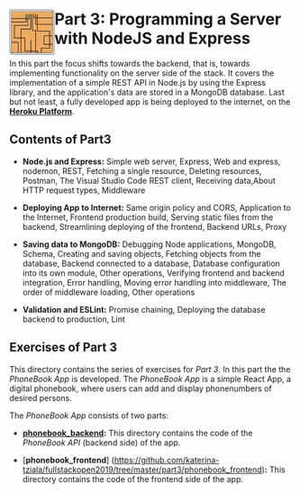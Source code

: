 <h1>
<img src="https://raw.githubusercontent.com/katerina-tziala/fullstackopen2019/master/documentation_images/part3_logo.png" alt="part logo" width="80" height="80" align="left"/>
Part 3: Programming a Server with NodeJS and Express<br/>
</h1>

In this part the focus shifts towards the backend, that is, towards implementing functionality on the server side of the stack. It covers the implementation of a simple REST API in Node.js by using the Express library, and the application's data are stored in a MongoDB database. Last but not least, a fully developed app is being deployed to the internet, on the
[**Heroku Platform**](https://www.heroku.com/platform).

## Contents of Part3

* **Node.js and Express:** Simple web server, Express, Web and express, nodemon, REST, Fetching a single resource, Deleting resources, Postman, The Visual Studio Code REST client, Receiving data,About HTTP request types, Middleware

* **Deploying App to Internet:** Same origin policy and CORS, Application to the Internet, Frontend production build, Serving static files from the backend, Streamlining deploying of the frontend, Backend URLs, Proxy

* **Saving data to MongoDB:** Debugging Node applications, MongoDB, Schema, Creating and saving objects, Fetching objects from the database, Backend connected to a database, Database configuration into its own module, Other operations, Verifying frontend and backend integration, Error handling, Moving error handling into middleware, The order of middleware loading, Other operations

* **Validation and ESLint:** Promise chaining, Deploying the database backend to production, Lint


## Exercises of Part 3

This directory contains the series of exercises for *Part 3*. In this part the the *PhoneBook App* is developed. The *PhoneBook App* is a simple React App, a digital phonebook, where users can add and display phonenumbers of desired persons.

The *PhoneBook App* consists of two parts:

* [**phonebook_backend**](https://github.com/katerina-tziala/fullstackopen2019/tree/master/part3/phonebook_backend)**:** This directory contains the code of the *PhoneBook API* (backend side) of the app. 

* [**phonebook_frontend**] (https://github.com/katerina-tziala/fullstackopen2019/tree/master/part3/phonebook_frontend)**:** This directory contains the code of the frontend side of the app.



<!-- ## Running the App

To run the backend of the *BlogList App* follow the instructions in the *README* file, located in the [**bloglist**](https://github.com/katerina-tziala/fullstackopen2019/tree/master/part4/bloglist) directory.



The code of the developed App that was deployed on Heroku can be found in [**phonebook_app repository**](https://github.com/katerina-tziala/phonebook_app), whilst the app can be accessed here:
[**PhoneBook App**](https://phonebook-app-kt.herokuapp.com/). -->


